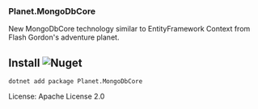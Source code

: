 ### Planet.MongoDbCore

New MongoDbCore technology similar to EntityFramework Context from Flash Gordon's adventure planet.

## Install ![Nuget](https://img.shields.io/nuget/dt/Planet.MongoDbCore?style=plastic)

    dotnet add package Planet.MongoDbCore


License: Apache License 2.0